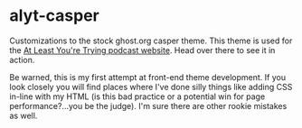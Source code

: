 alyt-casper
===========

Customizations to the stock ghost.org casper theme.
This theme is used for the [At Least You're Trying podcast website](http://gtradio.net/alyt).
Head over there to see it in action.

Be warned, this is my first attempt at front-end theme development.
If you look closely you will find places where I've done silly things like adding CSS in-line with my HTML (is this bad practice or a potential win for page performance?...you be the judge).
I'm sure there are other rookie mistakes as well.

